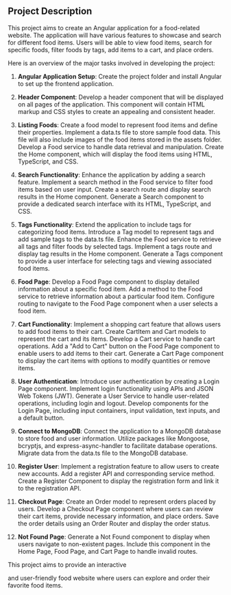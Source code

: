 ## Project Description

This project aims to create an Angular application for a food-related website. The application will have various features to showcase and search for different food items. Users will be able to view food items, search for specific foods, filter foods by tags, add items to a cart, and place orders.

Here is an overview of the major tasks involved in developing the project:

1. **Angular Application Setup**: Create the project folder and install Angular to set up the frontend application.

2. **Header Component**: Develop a header component that will be displayed on all pages of the application. This component will contain HTML markup and CSS styles to create an appealing and consistent header.

3. **Listing Foods**: Create a food model to represent food items and define their properties. Implement a data.ts file to store sample food data. This file will also include images of the food items stored in the assets folder. Develop a Food service to handle data retrieval and manipulation. Create the Home component, which will display the food items using HTML, TypeScript, and CSS.

4. **Search Functionality**: Enhance the application by adding a search feature. Implement a search method in the Food service to filter food items based on user input. Create a search route and display search results in the Home component. Generate a Search component to provide a dedicated search interface with its HTML, TypeScript, and CSS.

5. **Tags Functionality**: Extend the application to include tags for categorizing food items. Introduce a Tag model to represent tags and add sample tags to the data.ts file. Enhance the Food service to retrieve all tags and filter foods by selected tags. Implement a tags route and display tag results in the Home component. Generate a Tags component to provide a user interface for selecting tags and viewing associated food items.

6. **Food Page**: Develop a Food Page component to display detailed information about a specific food item. Add a method to the Food service to retrieve information about a particular food item. Configure routing to navigate to the Food Page component when a user selects a food item.

7. **Cart Functionality**: Implement a shopping cart feature that allows users to add food items to their cart. Create CartItem and Cart models to represent the cart and its items. Develop a Cart service to handle cart operations. Add a "Add to Cart" button on the Food Page component to enable users to add items to their cart. Generate a Cart Page component to display the cart items with options to modify quantities or remove items.

8. **User Authentication**: Introduce user authentication by creating a Login Page component. Implement login functionality using APIs and JSON Web Tokens (JWT). Generate a User Service to handle user-related operations, including login and logout. Develop components for the Login Page, including input containers, input validation, text inputs, and a default button.

9. **Connect to MongoDB**: Connect the application to a MongoDB database to store food and user information. Utilize packages like Mongoose, bcryptjs, and express-async-handler to facilitate database operations. Migrate data from the data.ts file to the MongoDB database.

10. **Register User**: Implement a registration feature to allow users to create new accounts. Add a register API and corresponding service method. Create a Register Component to display the registration form and link it to the registration API.

11. **Checkout Page**: Create an Order model to represent orders placed by users. Develop a Checkout Page component where users can review their cart items, provide necessary information, and place orders. Save the order details using an Order Router and display the order status.

12. **Not Found Page**: Generate a Not Found component to display when users navigate to non-existent pages. Include this component in the Home Page, Food Page, and Cart Page to handle invalid routes.

This project aims to provide an interactive

 and user-friendly food website where users can explore and order their favorite food items.
